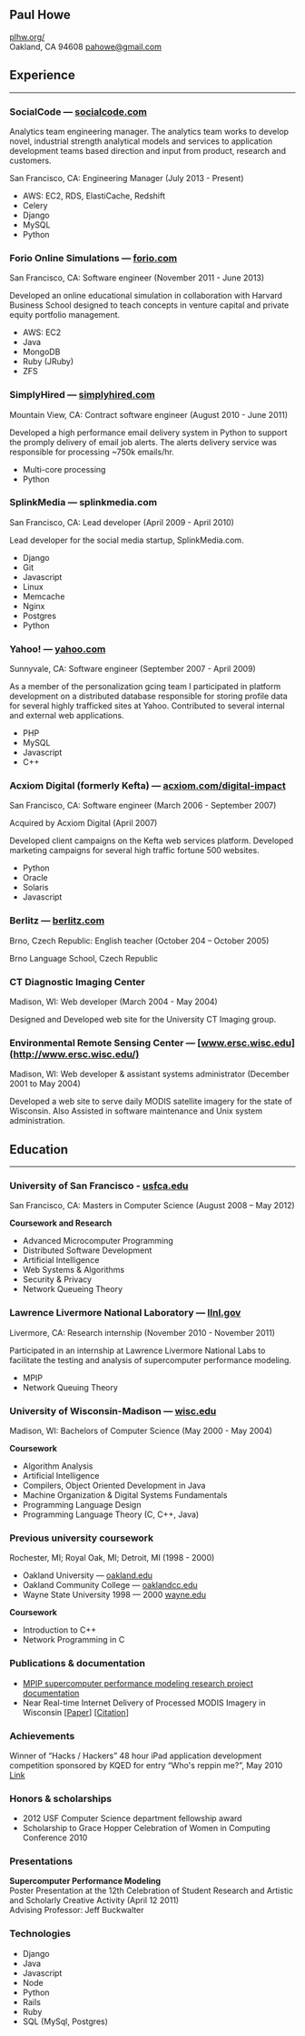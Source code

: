 ## Paul Howe

[plhw.org/](http://plhw.org/)  
Oakland, CA 94608
pahowe@gmail.com

## Experience
- - - 

### SocialCode — [socialcode.com](http://www.socialcode.com/)

Analytics team engineering manager. The analytics team works to develop novel,
industrial strength analytical models and services to application development
teams based direction and input from product, research and customers.

San Francisco, CA: Engineering Manager (July 2013 - Present)

  * AWS: EC2, RDS, ElastiCache, Redshift
  * Celery
  * Django
  * MySQL
  * Python

### Forio Online Simulations — [forio.com](http://forio.com/)

San Francisco, CA: Software engineer (November 2011 - June 2013)

Developed an online educational simulation in collaboration with Harvard
Business School designed to teach concepts in venture capital and private
equity portfolio management.

  * AWS: EC2
  * Java
  * MongoDB
  * Ruby (JRuby)
  * ZFS

### SimplyHired — [simplyhired.com](http://www.simplyhired.com/)

Mountain View, CA: Contract software engineer (August 2010 - June 2011)

Developed a high performance email delivery system in Python to support the
promply delivery of email job alerts. The alerts delivery service was
responsible for processing ~750k emails/hr.

  * Multi-core processing
  * Python

### SplinkMedia — splinkmedia.com

San Francisco, CA: Lead developer (April 2009 - April 2010)

Lead developer for the social media startup, SplinkMedia.com. 

  * Django
  * Git
  * Javascript
  * Linux
  * Memcache
  * Nginx
  * Postgres
  * Python

### Yahoo! — [yahoo.com](http://yahoo.com)

Sunnyvale, CA: Software engineer (September 2007 - April 2009)

As a member of the personalization gcing team I participated in platform
development on a distributed database responsible for storing profile data for
several highly trafficked sites at Yahoo. Contributed to several internal and
external web applications. 

  * PHP
  * MySQL
  * Javascript
  * C++

### Acxiom Digital (formerly Kefta) — [acxiom.com/digital-impact](http://www.acxiom.com/digital-impact/)

San Francisco, CA: Software engineer (March 2006 - September 2007)

Acquired by Acxiom Digital (April 2007)
	
Developed client campaigns on the Kefta web services platform. Developed
marketing campaigns for several high traffic fortune 500 websites. 

  * Python
  * Oracle
  * Solaris
  * Javascript
 
### Berlitz — [berlitz.com](http://www.berlitz.com/)

Brno, Czech Republic: English teacher (October 204 – October 2005)

Brno Language School, Czech Republic

### CT Diagnostic Imaging Center 

Madison, WI: Web developer (March 2004 - May 2004)

Designed and Developed web site for the University CT Imaging group.

### Environmental Remote Sensing Center — [www.ersc.wisc.edu](http://www.ersc.wisc.edu/)

Madison, WI: Web developer & assistant systems administrator (December 2001 to
May  2004)

Developed a web site to serve daily MODIS satellite imagery for the state of
Wisconsin. Also Assisted in software maintenance and Unix system
administration.

## Education
- - - 

### University of San Francisco - [usfca.edu](http://www.usfca.edu/)

San Francisco, CA: Masters in Computer Science (August 2008 – May 2012)

**Coursework and Research**

  * Advanced Microcomputer Programming
  * Distributed Software Development
  * Artificial Intelligence
  * Web Systems & Algorithms
  * Security & Privacy
  * Network Queueing Theory


### Lawrence Livermore National Laboratory — [llnl.gov](https://www.llnl.gov/)

Livermore, CA: Research internship (November 2010 - November 2011)

Participated in an internship at Lawrence Livermore National Labs to facilitate
the testing and analysis of supercomputer performance modeling.

  * MPIP
  * Network Queuing Theory

### University of Wisconsin-Madison — [wisc.edu](http://wisc.edu)

Madison, WI: Bachelors of Computer Science (May 2000 - May 2004)

**Coursework**

  * Algorithm Analysis
  * Artificial Intelligence
  * Compilers, Object Oriented Development in Java
  * Machine Organization & Digital Systems Fundamentals
  * Programming Language Design
  * Programming Language Theory (C, C++, Java)

### Previous university coursework

Rochester, MI; Royal Oak, MI; Detroit, MI (1998 - 2000)

  * Oakland University — [oakland.edu](http://www.oakland.edu/)
  * Oakland Community College — [oaklandcc.edu](https://www.oaklandcc.edu/)
  * Wayne State University 1998 — 2000 [wayne.edu](http://wayne.edu/)

**Coursework**

  * Introduction to C++
  * Network Programming in C

### Publications & documentation

  * [MPIP supercomputer performance modeling research project documentation](http://plhw.org/docs/mpip-documentation.pdf)
  * Near Real-time Internet Delivery of Processed MODIS Imagery in Wisconsin [[Paper](http://plhw.org/docs/batzli_asprs_howe_04.pdf)] [[Citation](http://cfllibrary.uwcfl.org/node/326)]

### Achievements

Winner of “Hacks / Hackers” 48 hour iPad application development competition sponsored by KQED for entry “Who's reppin me?”, May 2010 [Link](http://www.siliconvalleywatcher.com/mt/archives/2010/05/journalists_and.php)

### Honors & scholarships

  * 2012 USF Computer Science department fellowship award 
  * Scholarship to Grace Hopper Celebration of Women in Computing Conference 2010 

### Presentations

**Supercomputer Performance Modeling**  
Poster Presentation at the 12th Celebration of Student Research and Artistic and Scholarly Creative Activity (April 12 2011)  
Advising Professor: Jeff Buckwalter  

### Technologies

  * Django
  * Java
  * Javascript
  * Node
  * Python
  * Rails
  * Ruby
  * SQL (MySql, Postgres)
